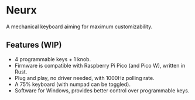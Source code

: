 # Neurx

A mechanical keyboard aiming for maximum customizability.

## Features (WIP)

- 4 programmable keys + 1 knob.
- Firmware is compatible with Raspberry Pi Pico (and Pico W), written in Rust.
- Plug and play, no driver needed, with 1000Hz polling rate.
- A 75% keyboard (with numpad can be toggled).
- Software for Windows, provides better control over programmable keys.
